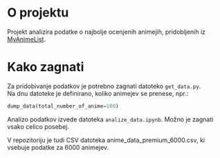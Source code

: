 # O projektu
Projekt analizira podatke o najbolje ocenjenih animejih, pridobljenih iz [MyAnimeList](https://myanimelist.net/).

# Kako zagnati
Za pridobivanje podatkov je potrebno zagnati datoteko `get_data.py`.  
Na dnu datoteke je definirano, koliko animejev se prenese, npr.:

```python
dump_data(total_number_of_anime=100)
```

Analizo podatkov izvede datoteka `analize_data.ipynb`. Možno je zagnati vsako celico posebej.

V repozitoriju je tudi CSV datoteka anime_data_premium_6000.csv, ki vsebuje podatke za 6000 animejev.